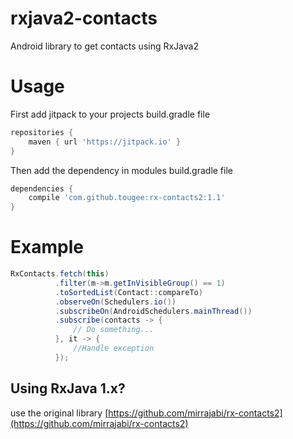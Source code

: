 # rxjava2-contacts
Android library to get contacts using RxJava2

# Usage
First add jitpack to your projects build.gradle file
```gradle
repositories {
    maven { url 'https://jitpack.io' }
}
```

Then add the dependency in modules build.gradle file
```gradle
dependencies {
    compile 'com.github.tougee:rx-contacts2:1.1'
}
```

# Example

```java
RxContacts.fetch(this)
          .filter(m->m.getInVisibleGroup() == 1)
          .toSortedList(Contact::compareTo)
          .observeOn(Schedulers.io())
          .subscribeOn(AndroidSchedulers.mainThread())
          .subscribe(contacts -> {
              // Do something...
          }, it -> {
              //Handle exception
          });
```

## Using RxJava 1.x?
use the original library [https://github.com/mirrajabi/rx-contacts2](https://github.com/mirrajabi/rx-contacts2)